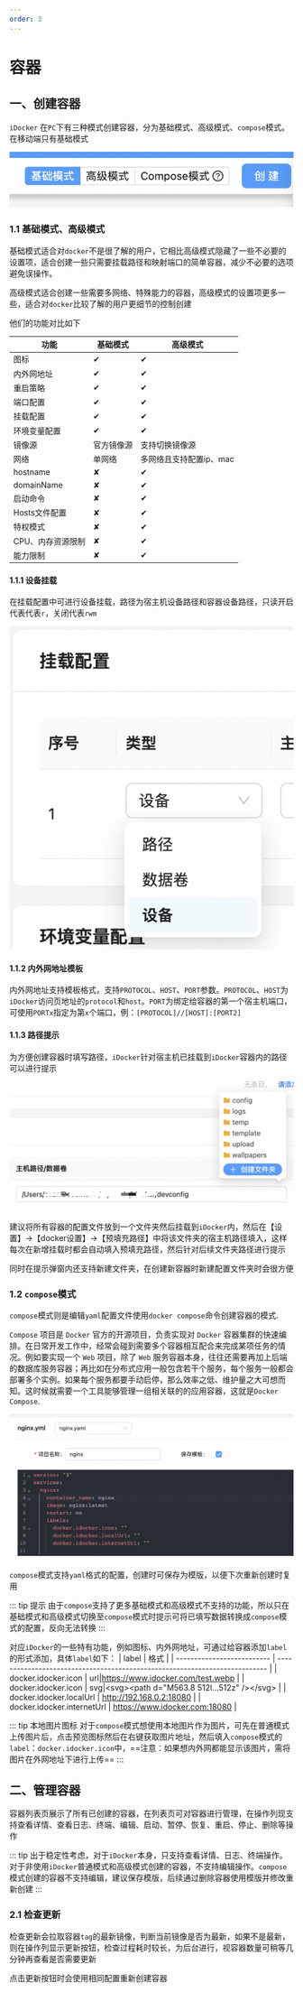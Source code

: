 ```yaml
---
order: 3
---
```

# 容器

## 一、创建容器
`iDocker` 在`PC`下有三种模式创建容器，分为基础模式、高级模式、`compose`模式。在移动端只有基础模式

![创建容器模式](./screenshots/create-container-mode.jpg)
### 1.1 基础模式、高级模式
基础模式适合对`docker`不是很了解的用户，它相比高级模式隐藏了一些不必要的设置项，适合创建一些只需要挂载路径和映射端口的简单容器，减少不必要的选项避免误操作。

高级模式适合创建一些需要多网络、特殊能力的容器，高级模式的设置项更多一些，适合对`docker`比较了解的用户更细节的控制创建

他们的功能对比如下

| 功能              | 基础模式   | 高级模式                |
| ----------------- | ---------- | ----------------------- |
| 图标              | &#10004;   | &#10004;                |
| 内外网地址        | &#10004;   | &#10004;                |
| 重启策略          | &#10004;   | &#10004;                |
| 端口配置          | &#10004;   | &#10004;                |
| 挂载配置          | &#10004;   | &#10004;                |
| 环境变量配置      | &#10004;   | &#10004;                |
| 镜像源            | 官方镜像源 | 支持切换镜像源          |
| 网络              | 单网络     | 多网络且支持配置ip、mac |
| hostname          | &#10008;   | &#10004;                |
| domainName        | &#10008;   | &#10004;                |
| 启动命令          | &#10008;   | &#10004;                |
| Hosts文件配置     | &#10008;   | &#10004;                |
| 特权模式          | &#10008;   | &#10004;                |
| CPU、内存资源限制 | &#10008;   | &#10004;                |
| 能力限制          | &#10008;   | &#10004;                |

#### 1.1.1 设备挂载
在挂载配置中可进行设备挂载，路径为宿主机设备路径和容器设备路径，只读开启代表代表`r`，关闭代表`rwm`

![设备挂载](./screenshots/mount.jpg)

#### 1.1.2 内外网地址模板
内外网地址支持模板格式，支持`PROTOCOL`、`HOST`、`PORT`参数。`PROTOCOL`、`HOST`为`iDocker`访问页地址的`protocol`和`host`。`PORT`为绑定给容器的第一个宿主机端口，可使用`PORTx`指定为第`x`个端口，例：`[PROTOCOL]//[HOST]:[PORT2]`

#### 1.1.3 路径提示
为方便创建容器时填写路径，`iDocker`针对宿主机已挂载到`iDocker`容器内的路径可以进行提示

![路径提示](./screenshots/path-tips.png)

建议将所有容器的配置文件放到一个文件夹然后挂载到`iDocker`内，然后在【设置】->【docker设置】->【预填充路径】中将该文件夹的宿主机路径填入，这样每次在新增挂载时都会自动填入预填充路径，然后针对后续文件夹路径进行提示

同时在提示弹窗内还支持新建文件夹，在创建新容器时新建配置文件夹时会很方便


### 1.2 `compose`模式
`compose`模式则是编辑`yaml`配置文件使用`docker compose`命令创建容器的模式.

`Compose` 项目是 `Docker` 官方的开源项目，负责实现对 `Docker` 容器集群的快速编排。在日常开发工作中，经常会碰到需要多个容器相互配合来完成某项任务的情况。例如要实现一个 `Web` 项目，除了 `Web` 服务容器本身，往往还需要再加上后端的数据库服务容器；再比如在分布式应用一般包含若干个服务，每个服务一般都会部署多个实例。如果每个服务都要手动启停，那么效率之低、维护量之大可想而知。这时候就需要一个工具能够管理一组相关联的的应用容器，这就是`Docker Compose`.

![Compose](./screenshots/compose.jpg)

`compose`模式支持`yaml`格式的配置，创建时可保存为模版，以便下次重新创建时复用

::: tip 提示
由于`compose`支持了更多基础模式和高级模式不支持的功能，所以只在基础模式和高级模式切换至`compose`模式时提示可将已填写数据转换成`compose`模式的配置，反向无法转换
:::

对应`iDocker`的一些特有功能，例如图标、内外网地址，可通过给容器添加`label`的形式添加，具体`label`如下：
| label                      | 格式                                                                        |
| -------------------------- | --------------------------------------------------------------------------- |
| docker.idocker.icon        | url\|https://www.idocker.com/test.webp                                      |
| docker.idocker.icon        | svg\|&lt;svg&gt;&lt;path d=&quot;M563.8 512l...512z&quot; /&gt;&lt;/svg&gt; |
| docker.idocker.localUrl    | http://192.168.0.2:18080                                                    |
| docker.idocker.internetUrl | https://www.idocker.com:18080                                               |

::: tip 本地图片图标
对于`compose`模式想使用本地图片作为图片，可先在普通模式上传图片后，点击预览图标然后在右键获取图片地址，然后填入`compose`模式的`label`：`docker.idocker.icon`中，==注意：如果想内外网都能显示该图片，需将图片在外网地址下进行上传==
:::

## 二、管理容器
容器列表页展示了所有已创建的容器，在列表页可对容器进行管理，在操作列现支持查看详情、查看日志、终端、编辑、启动、暂停、恢复、重启、停止、删除等操作

::: tip
出于稳定性考虑，对于`iDocker`本身，只支持查看详情、日志、终端操作。对于非使用`iDocker`普通模式和高级模式创建的容器，不支持编辑操作。`compose`模式创建的容器不支持编辑，建议保存模版，后续通过删除容器使用模版并修改重新创建
:::

### 2.1 检查更新
检查更新会拉取容器`tag`的最新镜像，判断当前镜像是否为最新，如果不是最新，则在操作列显示更新按钮，检查过程耗时较长，为后台进行，视容器数量可稍等几分钟再查看是否需要更新

点击更新按钮时会使用相同配置重新创建容器





